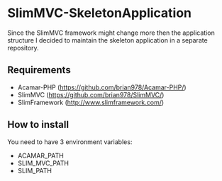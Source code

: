 SlimMVC-SkeletonApplication
===========================

Since the SlimMVC framework might change more then the application structure I decided to maintain the skeleton application in a separate repository.

## Requirements
- Acamar-PHP (https://github.com/brian978/Acamar-PHP/)
- SlimMVC (https://github.com/brian978/SlimMVC/)
- SlimFramework (http://www.slimframework.com/)


## How to install
You need to have 3 environment variables:
- ACAMAR_PATH
- SLIM_MVC_PATH
- SLIM_PATH
